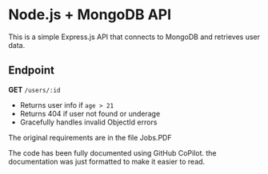 # Node.js + MongoDB API

This is a simple Express.js API that connects to MongoDB and retrieves user data.

## Endpoint

**GET** `/users/:id`

- Returns user info if `age > 21`
- Returns 404 if user not found or underage
- Gracefully handles invalid ObjectId errors

The original requirements are in the file Jobs.PDF

The code has been fully documented using GitHub CoPilot. the documentation was just formatted to make it easier to read.
